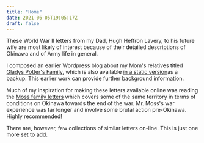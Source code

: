 ```yaml
---
title: "Home"
date: 2021-06-05T19:05:17Z
draft: false
---
```

These World War II letters from my Dad, Hugh Heffron Lavery, to his future wife are most likely of interest because of their detailed descriptions of Okinawa and of Army life in general.  

I composed an earlier Wordpress blog about my Mom's relatives titled [Gladys Potter's Family](http://hlavery.org), which is also available [in a static version](https://ipfs.io/ipfs/QmeUdzTCkA19fJmrhAvdaiXZN9AaeBfJd5eP8M3VAK5TVH)as a backup.  This earlier work can provide further background information.  

Much of my inspiration for making these letters available online was reading the [Moss family letters](https://www.mossletters.com) which covers some of the same territory in terms of conditions on Okinawa towards the end of the war.  Mr. Moss's war experience was far longer and involve some brutal action pre-Okinawa.  Highly recommended!

There are, however, few collections of similar letters on-line.  This is just one more set to add.


